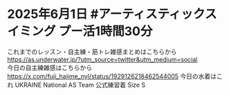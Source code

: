 # 2025年6月1日 #アーティスティックスイミング プー活1時間30分
これまでのレッスン・自主練・筋トレ雑感まとめはこちらから  
https://as.underwater.jp/?utm_source=twitter&utm_medium=social  
今日の自主練雑感はこちらから
https://x.com/fuji_hajime_nyl/status/1929126218462544005
今日の水着はこれ
UKRAINE National AS Team 公式練習着 Size S